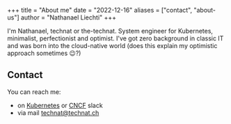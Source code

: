 +++
title = "About me"
date = "2022-12-16"
aliases = ["contact", "about-us"]
author = "Nathanael Liechti"
+++

I'm Nathanael, technat or the-technat.
System engineer for Kubernetes, minimalist, perfectionist and optimist. I've got zero background in classic IT and was born into the cloud-native world (does this explain my optimistic approach sometimes 😉?)

## Contact

You can reach me:
- on [Kubernetes](https://kubernetes.slack.com) or [CNCF](https://cloud-native.slack.com) slack
- via mail [technat@technat.ch](mailto:technat@technat.ch)
